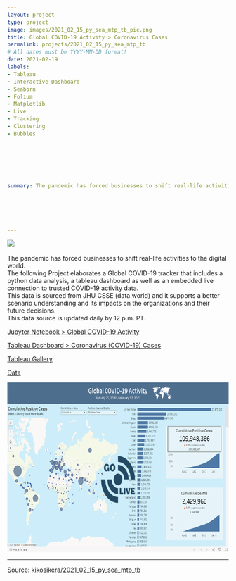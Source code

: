 ```yaml
---
layout: project
type: project
image: images/2021_02_15_py_sea_mtp_tb_pic.png
title: Global COVID-19 Activity > Coronavirus Cases
permalink: projects/2021_02_15_py_sea_mtp_tb
# All dates must be YYYY-MM-DD format!
date: 2021-02-19
labels:
- Tableau
- Interactive Dashboard
- Seaborn
- Folium
- Matplotlib
- Live
- Tracking
- Clustering
- Bubbles






summary: The pandemic has forced businesses to shift real-life activities to the digital world. The following Project elaborates a Global COVID-19 tracker that includes a python data analysis, a tableau dashboard as well as an embedded live connection to trusted COVID-19 activity data.





---
```


<img class="ui image" src="{{ site.baseurl }}/images/2020_09_18_py_mysql_tb_header.png">

The pandemic has forced businesses to shift real-life activities to the digital world.<br/>
The following Project elaborates a Global COVID-19 tracker that includes a python data analysis, a tableau dashboard as well as an embedded live connection to trusted COVID-19 activity data.<br/>
This data is sourced from JHU CSSE (data.world) and it supports a better scenario understanding and its impacts on the organizations and their future decisions.<br/>
This data source is updated daily by 12 p.m. PT.


[Jupyter Notebook > Global COVID-19 Activity](https://colab.research.google.com/gist/kikosikera/20678b7cf6cd2d8ecde1a41ab992cebb/2021_02_15_py_sea_mtp_tb.ipynb?authuser=1)

[Tableau Dashboard > Coronavirus (COVID-19) Cases](https://public.tableau.com/profile/cristiano.siqueira#!/vizhome/CoronavirusCOVID-19Cases_16132339141750/COVID-19GlobalView)

[Tableau Gallery](https://public.tableau.com/profile/cristiano.siqueira#!)

[Data](https://github.com/kikosikera/2021_02_15_py_sea_mtp_tb/tree/master/data)


 <a href="https://public.tableau.com/profile/cristiano.siqueira#!/vizhome/CoronavirusCOVID-19Cases_16132339141750/COVID-19GlobalView">
  <img src="/images/2021_02_15_py_sea_mtp_tb_tableau.png" style="width:695px;height:385px;"/>
 </a>


<hr>

Source: <a href="https://github.com/kikosikera/2021_02_15_py_sea_mtp_tb/tree/main/data"><i class="large github icon"></i>kikosikera/2021_02_15_py_sea_mtp_tb</a>
